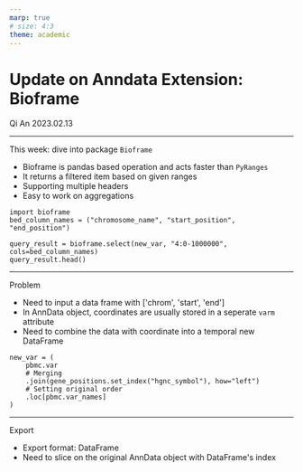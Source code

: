 ```yaml
---
marp: true
# size: 4:3
theme: academic
---
```


# Update on Anndata Extension: Bioframe

Qi An
2023.02.13

---

This week: dive into package `Bioframe`

- Bioframe is pandas based operation and acts faster than `PyRanges`
- It returns a filtered item based on given ranges
- Supporting multiple headers
- Easy to work on aggregations

```
import bioframe
bed_column_names = ("chromosome_name", "start_position", "end_position")

query_result = bioframe.select(new_var, "4:0-1000000", cols=bed_column_names)
query_result.head()
```

---

Problem

- Need to input a data frame with ['chrom', 'start', 'end']
- In AnnData object, coordinates are usually stored in a seperate `varm` attribute
- Need to combine the data with coordinate into a temporal new DataFrame

```
new_var = (
    pbmc.var
    # Merging
    .join(gene_positions.set_index("hgnc_symbol"), how="left")
    # Setting original order
    .loc[pbmc.var_names]
)
```

---

Export

- Export format: DataFrame
- Need to slice on the original AnnData object with DataFrame's index